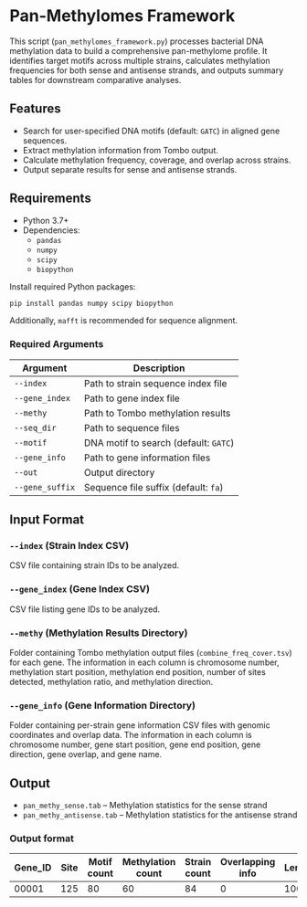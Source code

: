 # Pan-Methylomes Framework

This script (`pan_methylomes_framework.py`) processes bacterial DNA methylation data to build a comprehensive pan-methylome profile. It identifies target motifs across multiple strains, calculates methylation frequencies for both sense and antisense strands, and outputs summary tables for downstream comparative analyses.

## Features

- Search for user-specified DNA motifs (default: `GATC`) in aligned gene sequences.
- Extract methylation information from Tombo output.
- Calculate methylation frequency, coverage, and overlap across strains.
- Output separate results for sense and antisense strands.

## Requirements

- Python 3.7+
- Dependencies:
  - `pandas`
  - `numpy`
  - `scipy`
  - `biopython`

Install required Python packages:
```bash
pip install pandas numpy scipy biopython
```

Additionally, `mafft` is recommended for sequence alignment.

### Required Arguments

| Argument         | Description |
|------------------|-------------|
| `--index`        | Path to strain sequence index file |
| `--gene_index`   | Path to gene index file |
| `--methy`        | Path to Tombo methylation results |
| `--seq_dir`      | Path to sequence files |
| `--motif`        | DNA motif to search (default: `GATC`) |
| `--gene_info`    | Path to gene information files |
| `--out`          | Output directory |
| `--gene_suffix`  | Sequence file suffix (default: `fa`) |


## Input Format

### `--index` (Strain Index CSV)
CSV file containing strain IDs to be analyzed.

### `--gene_index` (Gene Index CSV)
CSV file listing gene IDs to be analyzed.

### `--methy` (Methylation Results Directory)
Folder containing Tombo methylation output files (`combine_freq_cover.tsv`) for each gene. The information in each column is chromosome number, methylation start position, methylation end position, number of sites detected, methylation ratio, and methylation direction.

### `--gene_info` (Gene Information Directory)
Folder containing per-strain gene information CSV files with genomic coordinates and overlap data. The information in each column is chromosome number, gene start position, gene end position, gene direction, gene overlap, and gene name.


## Output
- `pan_methy_sense.tab` – Methylation statistics for the sense strand
- `pan_methy_antisense.tab` – Methylation statistics for the antisense strand


### Output format
| Gene_ID | Site | Motif count |Methylation count| Strain count|Overlapping info|Length|Methylated_Strain_List |
|---------|------|-----|---|--|-|---|----------------------|
| 00001   | 125  | 80|60|84|0 |1000| strainA,strainC,...     |

